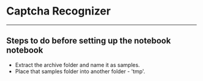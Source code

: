 # Captcha Recognizer
<hr>

## Steps to do before setting up the notebook notebook
- Extract the archive folder and name it as samples.
- Place that samples folder into another folder - 'tmp'.
